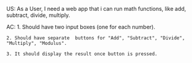 US: 
    As a User, I need a web app that i can run math functions, like add, subtract, divide, multiply. 

AC:
    1. Should have two input boxes (one for each number). 

    2. Should have separate  buttons for "Add", "Subtract", "Divide", "Multiply", "Modulus".  

    3. It should display the result once button is pressed. 
    